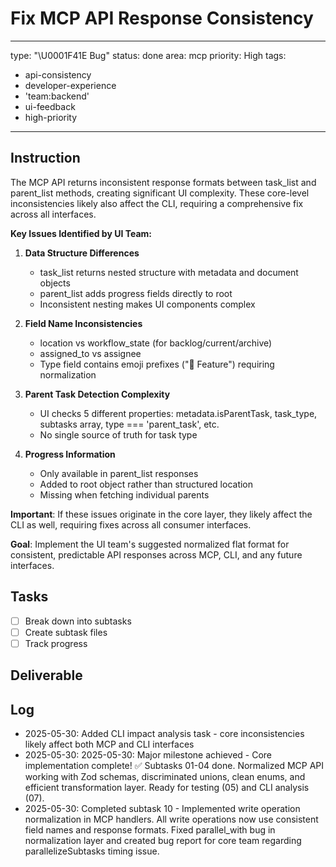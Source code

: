 # Fix MCP API Response Consistency

---
type: "\U0001F41E Bug"
status: done
area: mcp
priority: High
tags:
  - api-consistency
  - developer-experience
  - 'team:backend'
  - ui-feedback
  - high-priority
---


## Instruction
The MCP API returns inconsistent response formats between task_list and parent_list methods, creating significant UI complexity. These core-level inconsistencies likely also affect the CLI, requiring a comprehensive fix across all interfaces.

**Key Issues Identified by UI Team:**

1. **Data Structure Differences**
   - task_list returns nested structure with metadata and document objects
   - parent_list adds progress fields directly to root
   - Inconsistent nesting makes UI components complex

2. **Field Name Inconsistencies**
   - location vs workflow_state (for backlog/current/archive)
   - assigned_to vs assignee
   - Type field contains emoji prefixes ("🌟 Feature") requiring normalization

3. **Parent Task Detection Complexity**
   - UI checks 5 different properties: metadata.isParentTask, task_type, subtasks array, type === 'parent_task', etc.
   - No single source of truth for task type

4. **Progress Information**
   - Only available in parent_list responses
   - Added to root object rather than structured location
   - Missing when fetching individual parents

**Important**: If these issues originate in the core layer, they likely affect the CLI as well, requiring fixes across all consumer interfaces.

**Goal**: Implement the UI team's suggested normalized flat format for consistent, predictable API responses across MCP, CLI, and any future interfaces.

## Tasks
- [ ] Break down into subtasks
- [ ] Create subtask files
- [ ] Track progress

## Deliverable

## Log
- 2025-05-30: Added CLI impact analysis task - core inconsistencies likely affect both MCP and CLI interfaces
- 2025-05-30: 2025-05-30: Major milestone achieved - Core implementation complete! ✅ Subtasks 01-04 done. Normalized MCP API working with Zod schemas, discriminated unions, clean enums, and efficient transformation layer. Ready for testing (05) and CLI analysis (07).
- 2025-05-30: Completed subtask 10 - Implemented write operation normalization in MCP handlers. All write operations now use consistent field names and response formats. Fixed parallel_with bug in normalization layer and created bug report for core team regarding parallelizeSubtasks timing issue.
